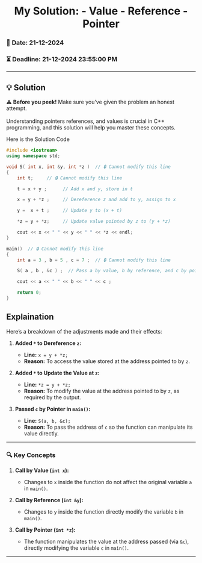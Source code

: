
# <center> **My Solution: - Value - Reference - Pointer** </center>

### 📅 **Date:** 21-12-2024  
### ⏳ **Deadline:** 21-12-2024 23:55:00 PM
---

## 💡 Solution

⚠️ **Before you peek!** Make sure you’ve given the problem an honest attempt.  <br> <br>
Understanding pointers references, and values is crucial in C++ programming, and this solution will help you master these concepts.  


Here is the Solution Code

```cpp
#include <iostream>
using namespace std;

void S( int x, int &y, int *z )  // 🔒 Cannot modify this line
{ 
    int t;     // 🔒 Cannot modify this line

    t = x + y ;      // Add x and y, store in t

    x = y + *z ;     // Dereference z and add to y, assign to x

    y =  x + t ;     // Update y to (x + t)

    *z = y + *z;     // Update value pointed by z to (y + *z)

    cout << x << " " << y << " " << *z << endl;  
}

main()  // 🔒 Cannot modify this line
{  
    int a = 3 , b = 5 , c = 7 ;  // 🔒 Cannot modify this line

    S( a , b , &c ) ;  // Pass a by value, b by reference, and c by pointer

    cout << a << " " << b << " " << c ;

    return 0; 
}
```

## Explaination
Here’s a breakdown of the adjustments made and their effects:

1. **Added `*` to Dereference `z`:**  
   - **Line:** `x = y + *z;`  
   - **Reason:** To access the value stored at the address pointed to by `z`.  

2. **Added `*` to Update the Value at `z`:**  
   - **Line:** `*z = y + *z;`  
   - **Reason:** To modify the value at the address pointed to by `z`, as required by the output.

3. **Passed `c` by Pointer in `main()`:**  
   - **Line:** `S(a, b, &c);`  
   - **Reason:** To pass the address of `c` so the function can manipulate its value directly.

---


### 🔍 **Key Concepts**

1. **Call by Value (`int x`):**  
   - Changes to `x` inside the function do not affect the original variable `a` in `main()`.  

2. **Call by Reference (`int &y`):**  
   - Changes to `y` inside the function directly modify the variable `b` in `main()`.  

3. **Call by Pointer (`int *z`):**  
   - The function manipulates the value at the address passed (via `&c`), directly modifying the variable `c` in `main()`.

---

